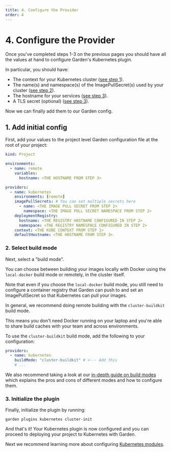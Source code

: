 ```yaml
---
title: 4. Configure the Provider
order: 4
---
```


# 4. Configure the Provider

Once you've completed steps 1-3 on the previous pages you should have all the values at hand to configure Garden's Kubernetes plugin.

In particular, you should have:

- The context for your Kubernetes cluster ([see step
  1](./create-cluster/README.md)).
- The name(s) and namespace(s) of the ImagePullSecret(s) used by your cluster ([see step 2](./configure-registry/README.md)).
- The hostname for your services ([see step 3](./ingress-and-dns.md)).
-  A TLS secret (optional) ([see step 3](./ingress-and-dns.md)).

Now we can finally add them to our Garden config.

## 1. Add initial config

First, add your values to the project level Garden configuration file at the root of your project:

```yaml
kind: Project

environments:
  - name: remote
    variables:
      hostname: <THE HOSTNAME FROM STEP 3>

providers:
  - name: kubernetes
    environments: [remote]
    imagePullSecrets: # You can set multiple secrets here
      - name: <THE IMAGE PULL SECRET FROM STEP 2>
        namespace: <THE IMAGE PULL SECRET NAMESPACE FROM STEP 2>
    deploymentRegistry:
      hostname: <THE REGISTRY HOSTNAME CONFIGURED IN STEP 2>
      namespace: <THE REGISTRY NAMESPACE CONFIGURED IN STEP 2>
    context: <THE KUBE CONTEXT FROM STEP 1>
    defaultHostname: <THE HOSTNAME FROM STEP 3>
```

### 2. Select build mode

Next, select a "build mode".

You can choose between building your images locally with Docker using the `local-docker` build mode or remotely, in the cluster itself.

Note that even if you choose the `local-docker` build mode, you still need to configure a container registry that Garden can push to and set an ImagePullSecret so that Kubernetes can pull your images.

In general, we recommend doing remote building with the `cluster-buildkit` build mode.

This means you don't need Docker running on your laptop and you're able to share build caches with your team and across environments.

To use the `cluster-buildkit` build mode, add the following to your configuration:

```yaml
providers:
  - name: kubernetes
    buildMode: "cluster-buildkit" # <--- Add this
    # ...
```

We also recommend taking a look at our [in-depth guide on build modes](../advanced/in-cluster-building.md) which explains the pros and cons of different modes and how to configure them.

### 3. Initialize the plugin

Finally, initialize the plugin by running:

```
garden plugins kubernetes cluster-init
```

And that's it! Your Kubernetes plugin is now configured
and you can proceed to deploying your project to
Kubernetes with Garden. 

Next we recommend learning more about configuring [Kubernetes modules](../module-types/README.md).
